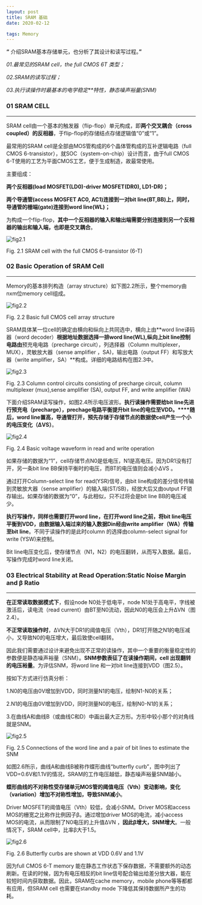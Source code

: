 ```yaml
---
layout: post
title: SRAM 基础
date: 2020-02-12

tags: Memory
---  
```




**“** 介绍SRAM基本存储单元，也分析了其设计和读写过程。**”**

*01.最常见的SRAM cell，the full CMOS 6T 类型；*

*02.SRAM的读写过程；*

*03.执行读操作时最基本的电学稳定**特性，静态噪声裕量(SNM)*

### 01 SRAM CELL

------



SRAM cell由一个基本的触发器（flip-flop）单元构成，即**两个交叉耦合（cross coupled）的反相器**，于flip-flop的存储结点存储逻辑值“0”或“1”。



最常用的SRAM cell是全部由MOS管构成的6个晶体管构成的互补逻辑电路（full CMOS 6-transistor），就SOC（system-on-chip）设计而言，由于full CMOS 6-T使用的工艺为平面CMOS工艺，便于生成制造，故最常使用。



主要组成：

**两个反相器(load MOSFET(LD0)-driver MOSFET(DR0), LD1-DR)；**

**两个导通管(access MOSFET AC0, AC1)连接到一对bit line(BT,BB)上，同时，导通管的栅端(gate)连接到word line(WL)；**

为构成一个flip-flop，**其中一个反相器的输入和输出端需要分别连接到另一个反相器的输出和输入端，也即是交叉耦合**。

![fig2.1](https://sliu0827.github.io/images/blog/doc/Memory/fig2.1.png)

Fig. 2.1 SRAM cell with the full CMOS 6-transistor (6-T)





### 02 Basic Operation of SRAM Cell

------


Memory的基本排列构造（array structure）如下图2.2所示，整个memory由nxm位memory cell组成。



![fig2.2](https://sliu0827.github.io/images/blog/doc/Memory/fig2.2.png)

Fig. 2.2 Basic full CMOS cell array structure



SRAM具体某一位cell的确定由横向和纵向上共同选中，横向上由**word line译码器（word decoder）**根据地址数据选择一排word line(WL),纵向上bit line控制电路由**预充电电路（precharge circuit），列选择器（Column multiplexer，MUX），灵敏放大器（sense amplifier ，SA)，输出电路（output FF）和写放大器（write amplifier，SA）**构成。详细的电路结构在图2.3中。



![fig2.3](https://sliu0827.github.io/images/blog/doc/Memory/fig2.3.png)

Fig. 2.3 Column control circuits consisting of precharge circuit, column multiplexer (mux),sense amplifier (SA), output FF, and write amplifier (WA)





下面介绍SRAM读写操作，如图2.4所示电压波形。**执行读操作需要给bit line先进行预充电（precharge），prechage电路平衡提升bit line的电位至VDD。****随后，word line置高，导通管打开，预先存储于存储节点的数据使cell产生一个小的电压变化（ΔVS）**。



![fig2.4](https://sliu0827.github.io/images/blog/doc/Memory/fig2.4.png)

Fig. 2.4 Basic voltage waveform in read and write operation



如果存储的数据为“1”，cell存储节点N0是低电压，N1是高电压。因为DR1没有打开，另一条bit line BB保持平衡时的电压，而BT的电压值则会减小ΔVS 。



通过打开Column-select line for read(YSR)信号，由bit line构成的差分信号传输到灵敏放大器（sense amplifier）的输入端(ST/SB)，经放大后又由output FF锁存输出。如果存储的数据为“0”，与此相似，只不过将会是bit line BB的电压减少。



**执行写操作，同样也需要打开word line，在打开word line之前，将bit line电压平衡到VDD，由数据输入端过来的输入数据Din经由write amplifier（WA）传输至bit line**。不同于读操作的是此时column 的选择由column-select signal for write (YSW)来控制。



Bit line电压变化后，使存储节点（N1，N2）的电压翻转，从而写入数据。最后，写操作完成时word line关闭。





### 03 Electrical Stability at Read Operation:Static Noise Margin and β Ratio

------





**在正常读取数据模式下**，假设node N0处于低电平，node N1处于高电平，字线被激活后，读电流（read current）由BT至N0流动，因此N0的电压会上升ΔVN（图2.4）。



**不正常读取操作时**，ΔVN大于DR1的阈值电压（Vth），DR1打开随之N1的电压减小，又导致N0的电压增大，最后致使cell翻转。



因此我们需要通过设计来避免出现不正常的读操作，其中一个重要的衡量稳定性的参数便是静态噪声裕量（SNM）。**SNM参数表征了在读操作期间，cell 出现翻转的电压裕量**。为评估SNM，将word line 和一对bit line连接到VDD（图2.5）。



按如下方式进行仿真分析：

1.N0的电压由0V增加到VDD，同时测量N1的电压，绘制N1-N0的关系；

2.N1的电压由0V增加到VDD，同时测量N0的电压，绘制N0-N1的关系；

3.在曲线A和曲线B（或曲线C和D）中画出最大正方形。方形中较小那个的对角线就是SNM。



![fig2.5](https://sliu0827.github.io/images/blog/doc/Memory/fig2.5.png)

Fig. 2.5 Connections of the word line and a pair of bit lines to estimate the SNM





如图2.6所示，曲线A和曲线B被称作蝶形曲线“butterfly curb”，图中列出了VDD=0.6V和1.1V的情况，SRAM的工作电压越低，静态噪声裕量SNM越小。



**蝶形曲线的不对称性受存储单元MOS管的阈值电压（Vth）变动影响，变化（variation）增加不对称性增加，导致SNM减小**。



Driver MOSFET的阈值电压（Vth）较低，会减小SNM。Driver MOS和access MOS的栅宽之比称作比例因子β。通过增加driver MOS的电流，减小access MOS的电流，从而限制了N0电压的上升值ΔVN ，**因此β增大，SNM增大**。一般情况下，SRAM cell中，比率β大于1.5。



![fig2.6](https://sliu0827.github.io/images/blog/doc/Memory/fig2.6.png)

Fig. 2.6 Butterfly curbs are shown at VDD 0.6V and 1.1V

因为full CMOS 6-T memory 能在静态工作状态下保存数据，不需要额外的动态刷新。在读的时候，因为有电压相反的bit line信号配合输出给差分放大器，能在较短时间内获取数据。因此，SRAM在cache memory，mobile phone等等都都有应用，但SRAM cell 也需要在standby mode 下降低其保持数据所产生的功耗。

[^Ref]: *Low power and reliable SRAM memory cell and array design[M]. Springer Science & Business Media, 2011.*

